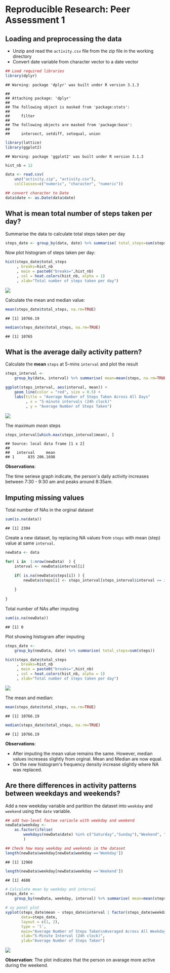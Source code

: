 # Reproducible Research: Peer Assessment 1

## Loading and preprocessing the data
- Unzip and read the `activity.csv` file from the zip file in the working directory
- Convert date variable from character vector to a date vector


```r
## Load required libraries
library(dplyr)
```

```
## Warning: package 'dplyr' was built under R version 3.1.3
```

```
## 
## Attaching package: 'dplyr'
## 
## The following object is masked from 'package:stats':
## 
##     filter
## 
## The following objects are masked from 'package:base':
## 
##     intersect, setdiff, setequal, union
```

```r
library(lattice)
library(ggplot2)
```

```
## Warning: package 'ggplot2' was built under R version 3.1.3
```

```r
hist_nb = 12

data <- read.csv(
    unz("activity.zip", "activity.csv"), 
    colClasses=c("numeric", "character", "numeric"))

## convert character to Date
data$date <- as.Date(data$date)
```


## What is mean total number of steps taken per day?

Summarise the data to calculate total steps taken per day


```r
steps_date <- group_by(data, date) %>% summarise( total_steps=sum(steps) )
```

Now plot histogram of steps taken per day: 


```r
hist(steps_date$total_steps
     , breaks=hist_nb
     , main = paste0("breaks=",hist_nb)
     , col = heat.colors(hist_nb, alpha = 1)
     , xlab="Total number of steps taken per day")
```

![](PA1_template_files/figure-html/unnamed-chunk-2-1.png) 

Calculate the mean and median value: 


```r
mean(steps_date$total_steps, na.rm=TRUE)
```

```
## [1] 10766.19
```

```r
median(steps_date$total_steps, na.rm=TRUE)
```

```
## [1] 10765
```


## What is the average daily activity pattern?

Calculate the **mean** `steps` at 5-mins `interval` and plot the result


```r
steps_interval <- 
    group_by(data, interval) %>% summarise( mean=mean(steps, na.rm=TRUE))

ggplot(steps_interval, aes(interval, mean)) + 
    geom_line(color = "red", size = 0.5) + 
    labs(title = "Average Number of Steps Taken Across All Days"
         , x = "5-minute intervals (24h clock)"
         , y = "Average Number of Steps Taken")
```

![](PA1_template_files/figure-html/unnamed-chunk-4-1.png) 

The maximum *mean* steps

```r
steps_interval[which.max(steps_interval$mean), ]
```

```
## Source: local data frame [1 x 2]
## 
##   interval     mean
## 1      835 206.1698
```

**Observations**:

The time seriese graph indicate, the person's daily activity increases between 7:30 - 9:30 am and peaks around 8:35am. 


## Imputing missing values

Total number of NAs in the orginal dataset


```r
sum(is.na(data))
```

```
## [1] 2304
```

Create a new dataset, by replacing NA values from `steps` with mean (step) value at same `interval`.


```r
newData <- data

for( i in  1:nrow(newData)  ) {
    interval <- newData$interval[i]

    if( is.na(newData$steps[i]) ) {
        newData$steps[i] <- steps_interval[steps_interval$interval == interval, ]$mean
        
    }
    
}
```

Total number of NAs after imputing


```r
sum(is.na(newData))
```

```
## [1] 0
```

Plot showing histogram after imputing


```r
steps_date <- 
    group_by(newData, date) %>% summarise( total_steps=sum(steps))

hist(steps_date$total_steps
     , breaks=hist_nb
     , main = paste0("breaks=",hist_nb)
     , col = heat.colors(hist_nb, alpha = 1)
     , xlab="Total number of steps taken per day")
```

![](PA1_template_files/figure-html/unnamed-chunk-9-1.png) 


The mean and median: 

```r
mean(steps_date$total_steps, na.rm=TRUE)
```

```
## [1] 10766.19
```

```r
median(steps_date$total_steps, na.rm=TRUE)
```

```
## [1] 10766.19
```

**Observations**:

* After imputing the mean value remains the same. However, median values increseas slightly from orginal. Mean and Median are now equal. 
* On the new histogram's frequency density increase slightly where NA was replaced.



## Are there differences in activity patterns between weekdays and weekends?

Add a new weekday variable and partition the dataset into `weekday` and `weekend` using the `date` variable.


```r
## add two-level factoe variavle with weekday and weekend
newData$weekday <- 
    as.factor(ifelse(
        weekdays(newData$date) %in% c("Saturday","Sunday"),"Weekend", "Weekday")
        )

## Check how many weekday and weekends in the dataset
length(newData$weekday[newData$weekday =='Weekday'])
```

```
## [1] 12960
```

```r
length(newData$weekday[newData$weekday =='Weekend'])
```

```
## [1] 4608
```


```r
# Calculate mean by weekday and interval
steps_date <- 
    group_by(newData, weekday, interval) %>% summarise( mean=mean(steps))

# xy panel plot
xyplot(steps_date$mean ~ steps_date$interval | factor(steps_date$weekday), 
       data=steps_date, 
       layout = c(1, 2), 
       type = 'l', 
       main="Average Number of Steps Taken\nAveraged Across All Weekdays or Weekend",
       xlab="5-Minute Interval (24h clock)",  
       ylab="Average Number of Steps Taken")
```

![](PA1_template_files/figure-html/unnamed-chunk-12-1.png) 

**Observation**: 
 The plot indicates that the person on avarage more active during the weekend. 
 
